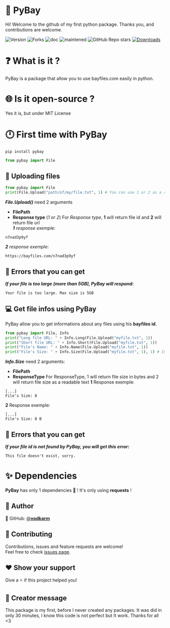 # 🥳 PyBay

Hi! Welcome to the github of my first python package.
 Thanks you, and contributions are welcome.
 
 <img alt="Version" src="https://img.shields.io/badge/version-1.0.0-blue.svg?cacheSeconds=2592000" /> <img alt="Forks" src="https://img.shields.io/github/forks/vodkarm/pybay?style=social"> <img alt="doc" src="https://img.shields.io/badge/Documentaion-yes-blue"> <img alt="maintened" src="https://img.shields.io/badge/maintened%3F-yes-blue"> ![GitHub Repo stars](https://img.shields.io/github/stars/vodkarm/pybay?style=social) [![Downloads](https://pepy.tech/badge/pybay)](https://pepy.tech/project/pybay)


 # ❓ What is it ?
PyBay is a package that allow you to use bayfiles.com easily in python.
# 🌐 Is it open-source ?
Yes it is, but under MIT License 
# 🕛 First time with PyBay
```
pip install pybay
```
```py
from pybay import File
```
## 🌹 Uploading files
```py
from pybay import File
print(File.Upload("path/of/my/file.txt", 1) # You can use 1 or 2 as a response parameter (more below...)
```
_**File.Upload()**_ need 2 arguments 
 - **FilePath**
 - **Response type** (_1 or 2_)
For _Response type_, **1** will return file id and **2** will return file url<br>
_**1** response exemple_:
```
n7nad3p9yf
```
_**2** response exemple_:
```
https://bayfiles.com/n7nad3p9yf
```
## 📛 Errors that you can get
***If your file is too large (more than 5GB), PyBay will respond:***
```
Your file is too large. Max size is 5GB
```
## 💻 Get file infos using PyBay
PyBay allow you to get informations about any files using his **bayfiles id**.
```py
from pybay import File, Info
print("Long file URL: " + Info.Long(File.Upload("myfile.txt", 1))
print("Short file URL: " + Info.Short(File.Upload("myfile.txt", 1))
print("File's Name: " + Info.Name(File.Upload("myfile.txt", 1))
print("File's Size: " + Info.Size(File.Upload("myfile.txt", 1), 1) # In this situation, 2 can't work because it return the link and not the id.
```
***Info.Size*** need 2 arguments:
 - **FilePath**
 - **ResponseType**
For ResponseType, 1 will return file size in bytes and 2 will return file size as a readable text
**1** Response exemple:
```
[...]
File's Size: 8
```
**2** Response exemple:
```
[...]
File's Size: 8 B
```
## 📛 Errors that you can get
***If your file id is not found by PyBay, you will get this error:***
```
This file doesn't exist, sorry.
```
# ✨ Dependencies
**PyBay** has only 1 dependencies 🥳 !
It's only using **requests** !
## 👤 Author
👤 GitHub: [@**vodkarm**](https://github.com/vodkarm)
## 🤝 Contributing
Contributions, issues and feature requests are welcome!<br />Feel free to check [issues page](https://github.com/vodkarm/pybay/issues).
## ❤ Show your support
Give a ⭐️ if this project helped you!
## 🤔 Creator message
This package is my first, before I never created any packages.
It was did in only 30 minutes, I know this code is not perfect but It work.
Thanks for all <3
